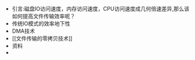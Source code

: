 - 引言:磁盘IO访问速度，内存访问速度，CPU访问速度成几何倍速差异,那么该如何提高文件传输效率呢？
- 传统IO模式的效率地下性
- DMA技术
- [[文件传输的零拷贝技术]]
- 资料
  [](https://www.cnblogs.com/xiaolincoding/p/13719610.html)
-